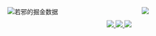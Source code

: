 <div align="center">
 <p>
    <a href="https://wjkang.github.io/">
      <img src="https://github-readme-stats.vercel.app/api?username=wjkang&show_icons=true&icon_color=805AD5&text_color=718096&bg_color=ffffff&count_private=true" />
    </a>
    <a>
     <img src="https://4sdvg7tqbv.us.aircode.run/juejin?uid=1767670426385528&hide_border=true" alt="若邪的掘金数据" style="zoom:100%;" align="left"/>
    </a>
  </p>
  <a href="https://github.com/lowcoding/lowcode-vscode">
    <img src="https://github-readme-stats.vercel.app/api/pin/?username=lowcoding&repo=lowcode-vscode&show_owner=true" />
  </a>
 <a href="https://github.com/lowcoding/lowcode-mock">
    <img src="https://github-readme-stats.vercel.app/api/pin/?username=lowcoding&repo=lowcode-mock&show_owner=true" />
  </a>
  <a href="https://github.com/lowcode-scaffold/lowcode-materials">
    <img src="https://github-readme-stats.vercel.app/api/pin/?username=lowcode-scaffold&repo=lowcode-materials&show_owner=true" />
  </a>
</>

